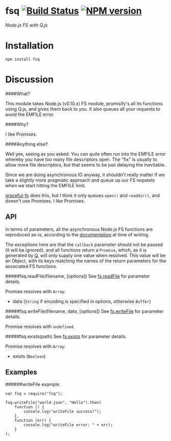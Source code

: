 fsq [![Build Status](https://secure.travis-ci.org/dave-irvine/node-fsq.png)](http://travis-ci.org/dave-irvine/node-fsq) [![NPM version](https://badge.fury.io/js/fsq.png)](http://badge.fury.io/js/fsq)
===

*Node.js FS with Q.js*

Installation
============

```
npm install fsq
```

Discussion
==========

####What?

This module takes Node.js (v0.10.x) FS module, promisify's all its functions using Q.js, and gives them back to you. It also queues all your requests to avoid the EMFILE error.

####Why?

I like Promises.

####Anything else?

Well yes, seeing as you asked. You can quite often run into the EMFILE error whereby you have too many file descriptors open. The "fix" is usually to allow more file descriptors, but that seems to be just delaying the inevitable.

Since we are doing asynchronous IO anyway, it shouldn't really matter if we take a slightly more pragmatic approach and queue up our FS requests when we start hitting the EMFILE limit.

[graceful-fs](https://github.com/isaacs/node-graceful-fs) does this, but I think it only queues ```open()``` and ```readdir()```, and doesn't use Promises. I like Promises.

API
---

In terms of parameters, all the asynchronous Node.js FS functions are reproduced as-is, according to the [documentation](http://nodejs.org/docs/v0.10.21/api/fs.html) at time of writing.

The exceptions here are that the ```callback``` parameter should not be passed (it will be ignored), and all functions return a ```Promise```, which, as it is generated by [Q](https://github.com/kriskowal/q), will only supply one value when resolved. This value will be an Object, with its keys matching the names of the return parameters for the associated FS functions.

#####fsq.readFile(filename, [options])
See [fs.readFile](http://nodejs.org/docs/v0.10.21/api/fs.html#fs_fs_readfile_filename_options_callback) for parameter details.

Promise resolves with ```Array```:

* data (```String``` if encoding is specified in options, otherwise ```Buffer```)

#####fsq.writeFile(filename, data, [options])
See [fs.writeFile](http://nodejs.org/docs/v0.10.21/api/fs.html#fs_fs_writefile_filename_data_options_callback) for parameter details.

Promise resolves with ```undefined```.

#####fsq.exists(path)
See [fs.exists](http://nodejs.org/api/fs.html#fs_fs_exists_path_callback) for parameter details.

Promise resolves with ```Array```:

* exists (```Boolean```)

Examples
--------

######writeFile example.

```
var fsq = require("fsq");

fsq.writeFile("world.json", "Hello").then(
	function () {
		console.log("writeFile success!");
	},
	function (err) {
		console.log("writeFile error: " + err);
	}
);
```

